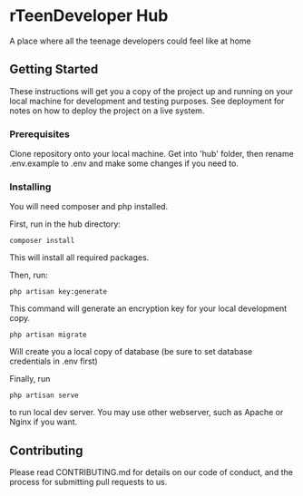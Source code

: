 # rTeenDeveloper Hub

A place where all the teenage developers could feel like at home

## Getting Started

These instructions will get you a copy of the project up and running on your local machine for development and testing purposes. See deployment for notes on how to deploy the project on a live system.

### Prerequisites

Clone repository onto your local machine. Get into 'hub' folder, then rename .env.example to .env and make some changes 
if you need to.

### Installing

You will need composer and php installed.

First, run in the hub directory:

```
composer install
```

This will install all required packages.

Then, run: 

```
php artisan key:generate
```

This command will generate an encryption key for your local development copy.

```
php artisan migrate
```

Will create you a local copy of database (be sure to set database credentials in .env first)

Finally, run 

``` 
php artisan serve
```

to run local dev server. You may use other webserver, such as Apache or Nginx if you want.


## Contributing

Please read CONTRIBUTING.md for details on our code of conduct, and the process for submitting pull requests to us.